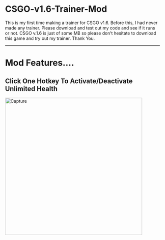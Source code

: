 # CSGO-v1.6-Trainer-Mod
This is my first time making a trainer for CSGO v1.6. Before this, I had never made any trainer. Please download and test out my code and see if it runs or not. CSGO v.1.6 is just of some MB so please don't hesitate to download this game and try out my trainer. Thank You.


-----------------------------------------------------------------------------------------------------
# Mod Features....
Click One Hotkey To Activate/Deactivate Unlimited Health
-----------------------------------------------------------------------------------------------------
<img width="446" alt="Capture" src="https://user-images.githubusercontent.com/71229713/167253802-a81e9b04-24b8-4efc-b5a9-cda31d219b24.PNG">
